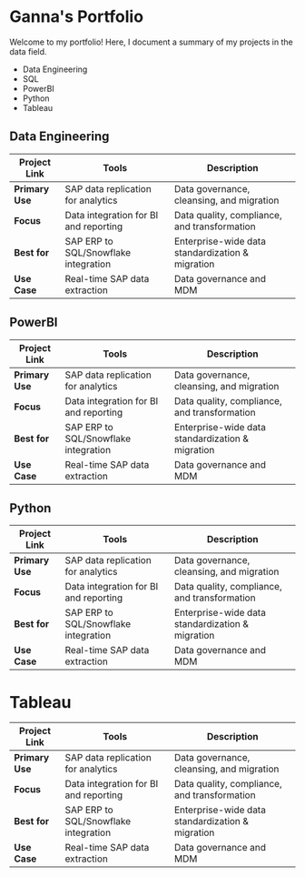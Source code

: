 # Ganna's Portfolio

Welcome to my portfolio! Here, I document a summary of my projects in the data field.

- Data Engineering
- SQL
- PowerBI
- Python
- Tableau



## Data Engineering
| Project Link                        | Tools         | Description |
|---------------------------------|----------------------------------|---------------------------------|
| **Primary Use**                 | SAP data replication for analytics | Data governance, cleansing, and migration |
| **Focus**                        | Data integration for BI and reporting | Data quality, compliance, and transformation |
| **Best for**                     | SAP ERP to SQL/Snowflake integration | Enterprise-wide data standardization & migration |
| **Use Case**                     | Real-time SAP data extraction      | Data governance and MDM |


## PowerBI
| Project Link                        | Tools         | Description |
|---------------------------------|----------------------------------|---------------------------------|
| **Primary Use**                 | SAP data replication for analytics | Data governance, cleansing, and migration |
| **Focus**                        | Data integration for BI and reporting | Data quality, compliance, and transformation |
| **Best for**                     | SAP ERP to SQL/Snowflake integration | Enterprise-wide data standardization & migration |
| **Use Case**                     | Real-time SAP data extraction      | Data governance and MDM |

## Python
| Project Link                        | Tools         | Description |
|---------------------------------|----------------------------------|---------------------------------|
| **Primary Use**                 | SAP data replication for analytics | Data governance, cleansing, and migration |
| **Focus**                        | Data integration for BI and reporting | Data quality, compliance, and transformation |
| **Best for**                     | SAP ERP to SQL/Snowflake integration | Enterprise-wide data standardization & migration |
| **Use Case**                     | Real-time SAP data extraction      | Data governance and MDM |

# Tableau
| Project Link                        | Tools         | Description |
|---------------------------------|----------------------------------|---------------------------------|
| **Primary Use**                 | SAP data replication for analytics | Data governance, cleansing, and migration |
| **Focus**                        | Data integration for BI and reporting | Data quality, compliance, and transformation |
| **Best for**                     | SAP ERP to SQL/Snowflake integration | Enterprise-wide data standardization & migration |
| **Use Case**                     | Real-time SAP data extraction      | Data governance and MDM |

